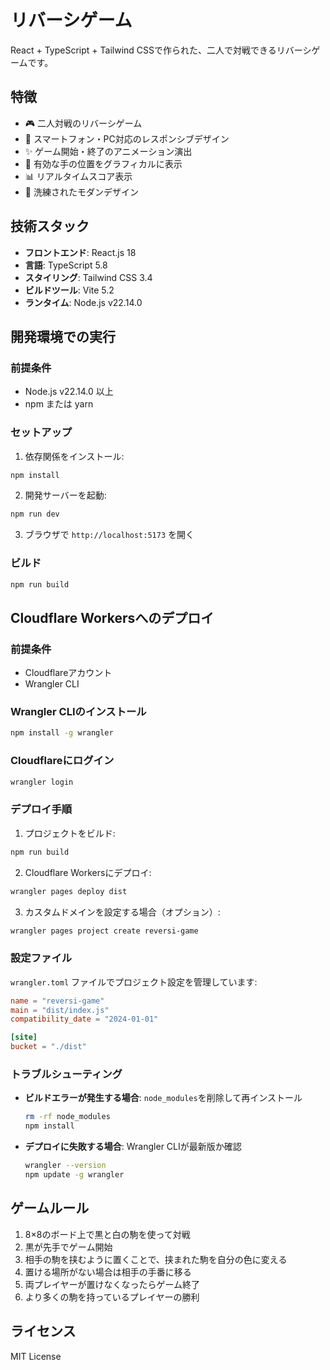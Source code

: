 # リバーシゲーム

React + TypeScript + Tailwind CSSで作られた、二人で対戦できるリバーシゲームです。

## 特徴

- 🎮 二人対戦のリバーシゲーム
- 📱 スマートフォン・PC対応のレスポンシブデザイン
- ✨ ゲーム開始・終了のアニメーション演出
- 🎯 有効な手の位置をグラフィカルに表示
- 📊 リアルタイムスコア表示
- 🎨 洗練されたモダンデザイン

## 技術スタック

- **フロントエンド**: React.js 18
- **言語**: TypeScript 5.8
- **スタイリング**: Tailwind CSS 3.4
- **ビルドツール**: Vite 5.2
- **ランタイム**: Node.js v22.14.0

## 開発環境での実行

### 前提条件

- Node.js v22.14.0 以上
- npm または yarn

### セットアップ

1. 依存関係をインストール:
```bash
npm install
```

2. 開発サーバーを起動:
```bash
npm run dev
```

3. ブラウザで `http://localhost:5173` を開く

### ビルド

```bash
npm run build
```

## Cloudflare Workersへのデプロイ

### 前提条件

- Cloudflareアカウント
- Wrangler CLI

### Wrangler CLIのインストール

```bash
npm install -g wrangler
```

### Cloudflareにログイン

```bash
wrangler login
```

### デプロイ手順

1. プロジェクトをビルド:
```bash
npm run build
```

2. Cloudflare Workersにデプロイ:
```bash
wrangler pages deploy dist
```

3. カスタムドメインを設定する場合（オプション）:
```bash
wrangler pages project create reversi-game
```

### 設定ファイル

`wrangler.toml` ファイルでプロジェクト設定を管理しています:

```toml
name = "reversi-game"
main = "dist/index.js"
compatibility_date = "2024-01-01"

[site]
bucket = "./dist"
```

### トラブルシューティング

- **ビルドエラーが発生する場合**: `node_modules`を削除して再インストール
  ```bash
  rm -rf node_modules
  npm install
  ```

- **デプロイに失敗する場合**: Wrangler CLIが最新版か確認
  ```bash
  wrangler --version
  npm update -g wrangler
  ```

## ゲームルール

1. 8×8のボード上で黒と白の駒を使って対戦
2. 黒が先手でゲーム開始
3. 相手の駒を挟むように置くことで、挟まれた駒を自分の色に変える
4. 置ける場所がない場合は相手の手番に移る
5. 両プレイヤーが置けなくなったらゲーム終了
6. より多くの駒を持っているプレイヤーの勝利

## ライセンス

MIT License